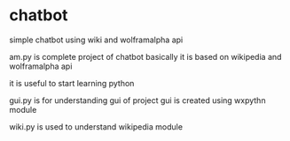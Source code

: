 # chatbot
simple chatbot using wiki and wolframalpha api

am.py is complete project of chatbot basically it is based on wikipedia and wolframalpha api 

it is useful to start learning python

gui.py is for understanding gui of project gui is created using wxpythn module 

wiki.py is used to understand wikipedia module 
